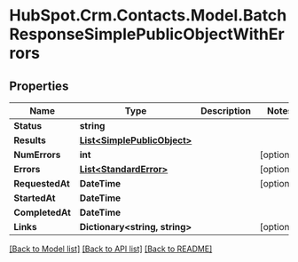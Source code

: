 # HubSpot.Crm.Contacts.Model.BatchResponseSimplePublicObjectWithErrors

## Properties

Name | Type | Description | Notes
------------ | ------------- | ------------- | -------------
**Status** | **string** |  | 
**Results** | [**List&lt;SimplePublicObject&gt;**](SimplePublicObject.md) |  | 
**NumErrors** | **int** |  | [optional] 
**Errors** | [**List&lt;StandardError&gt;**](StandardError.md) |  | [optional] 
**RequestedAt** | **DateTime** |  | [optional] 
**StartedAt** | **DateTime** |  | 
**CompletedAt** | **DateTime** |  | 
**Links** | **Dictionary&lt;string, string&gt;** |  | [optional] 

[[Back to Model list]](../README.md#documentation-for-models) [[Back to API list]](../README.md#documentation-for-api-endpoints) [[Back to README]](../README.md)

